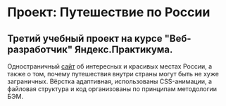 # Проект: Путешествие по России
## Третий учебный проект на курсе "Веб-разработчик" Яндекс.Практикума.
Одностраничный [сайт](https://kogrms.github.io/russian-travel/) об интересных и красивых местах России, а также о том, почему путешествия внутри страны могут быть не хуже заграничных.
Вёрстка адаптивная, использованы CSS-анимации, а файловая структура и код организованы по принципам методологии БЭМ.
